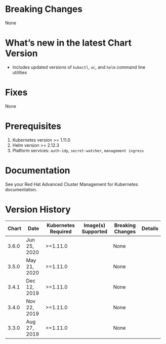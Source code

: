 # Breaking Changes
None

# What’s new in the latest Chart Version

- Includes updated versions of `kubectl`, `oc`, and `helm` command line utilities

# Fixes
None

# Prerequisites
1. Kubernetes version >= 1.11.0
2. Helm version >= 2.12.3
3. Platform services:  `auth-idp`, `secret-watcher`, `management ingress`

# Documentation
See your Red Hat Advanced Cluster Management for Kubernetes documentation.

# Version History

| Chart | Date | Kubernetes Required | Image(s) Supported | Breaking Changes | Details |
| ----- | ---- | ------------ | ------------------ | ---------------- | ------- |
| 3.6.0 | Jun 25, 2020 | >=1.11.0 |  | None |  |
| 3.5.0 | May 21, 2020 | >=1.11.0 |  | None |  |
| 3.4.1 | Dec 12, 2019 | >=1.11.0 |  | None |  |
| 3.4.0 | Nov 22, 2019 | >=1.11.0 |  | None |  |
| 3.3.0 | Aug 27, 2019 | >=1.11.0 |  | None |  |